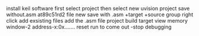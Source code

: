 install keil software
first select project
then select new uvision project
save without.asm
at89c51rd2
file
new
save with .asm
+target
+source group
right click 
add exsisting files
add the .asm file
project
build target
view
memory window-2
address-x:0x.......
reset
run
to come out -stop debugging

